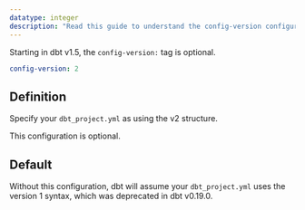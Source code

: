 ```yaml
---
datatype: integer
description: "Read this guide to understand the config-version configuration in dbt."
---
```


<VersionBlock firstVersion="1.5">

Starting in dbt v1.5, the `config-version:` tag is optional.

</VersionBlock>

<File name='dbt_project.yml'>

```yml
config-version: 2
```

</File>

## Definition
Specify your `dbt_project.yml` as using the v2 structure.

<VersionBlock firstVersion="1.5"> This configuration is optional. </VersionBlock>

## Default
Without this configuration, dbt will assume your `dbt_project.yml` uses the version 1 syntax, which was deprecated in dbt v0.19.0.
